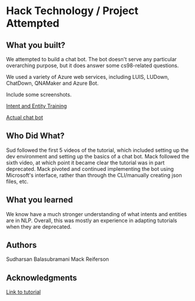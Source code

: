 # Hack Technology / Project Attempted


## What you built? 

We attempted to build a chat bot. The bot doesn't serve any particular overarching purpose, but it does answer some cs98-related questions.

We used a variety of Azure web services, including LUIS, LUDown, ChatDown, QNAMaker and Azure Bot.

Include some screenshots.

[Intent and Entity Training](./images/intent.png)

[Actual chat bot](./images/testbot.png)

## Who Did What?

Sud followed the first 5 videos of the tutorial, which included setting up the dev environment and setting up the basics of a chat bot.
Mack followed the sixth video, at which point it became clear the tutorial was in part deprecated. Mack pivoted and continued implementing the bot using Microsoft's interface, rather than through the CLI/manually creating json files, etc.

## What you learned

We know have a much stronger understanding of what intents and entities are in NLP. Overall, this was mostly an experience in adapting tutorials when they are deprecated.

## Authors

Sudharsan Balasubramani
Mack Reiferson

## Acknowledgments

[Link to tutorial](https://www.youtube.com/playlist?list=PLz6hh7iUxR22NewUgZjhQxYL7iL6lAmUM)
